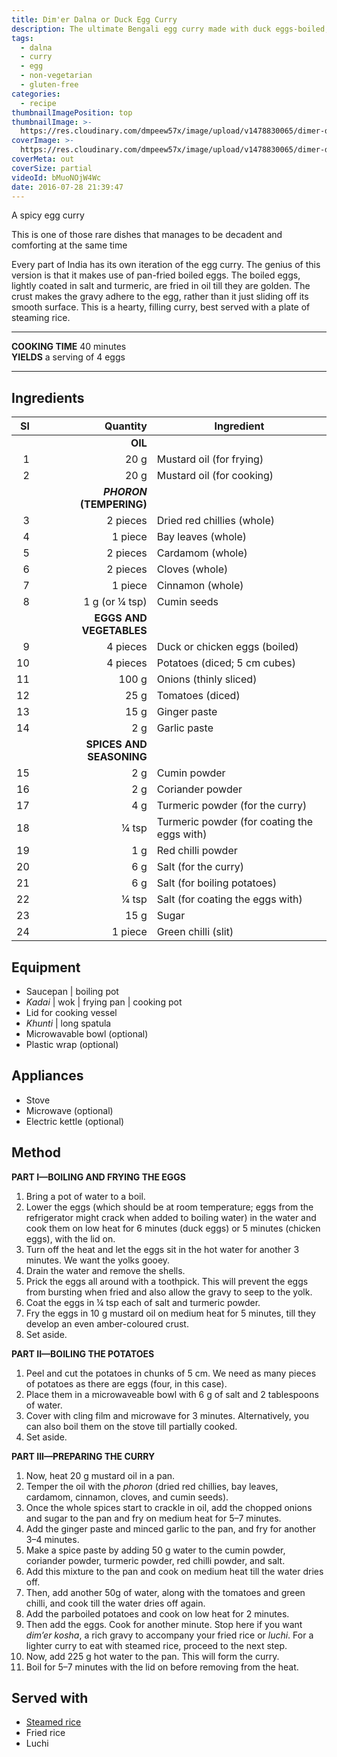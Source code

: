 ```yaml
---
title: Dim'er Dalna or Duck Egg Curry
description: The ultimate Bengali egg curry made with duck eggs-boiled, fried golden, then cooked in onion-garlic-ginger-tomato-garam masala sauce.
tags:
  - dalna
  - curry
  - egg
  - non-vegetarian
  - gluten-free
categories:
  - recipe
thumbnailImagePosition: top
thumbnailImage: >-
  https://res.cloudinary.com/dmpeew57x/image/upload/v1478830065/dimer-dalna_thumbnail.jpg
coverImage: >-
  https://res.cloudinary.com/dmpeew57x/image/upload/v1478830065/dimer-dalna_cover.jpg
coverMeta: out
coverSize: partial
videoId: bMuoNOjW4Wc
date: 2016-07-28 21:39:47
---
```



<p class="post-byline">A spicy egg curry</p>

<p class="post-intro">This is one of those rare dishes that manages to be decadent and comforting at the same time</p>

<!-- more -->
<span class="dropcap">E</span>very part of India has its own iteration of the egg curry. The genius of this version is that it makes use of pan-fried boiled eggs. The boiled eggs, lightly coated in salt and turmeric, are fried in oil till they are golden. The crust makes the gravy adhere to the egg, rather than it just sliding off its smooth surface. This is a hearty, filling curry, best served with a plate of steaming rice.

***

**COOKING TIME** 40 minutes   
**YIELDS** a serving of 4 eggs

***
## Ingredients
| Sl|                Quantity | Ingredient                                  |
|--:|------------------------:|---------------------------------------------|
|   |**OIL**                  |                                             |
| 1 |                    20 g | Mustard oil (for frying)                    |
| 2 |                    20 g | Mustard oil (for cooking)                   |
|   |**_PHORON_ (TEMPERING)** |                                             |
| 3 |                2 pieces | Dried red chillies (whole)                  |
| 4 |                 1 piece | Bay leaves (whole)                          |
| 5 |                2 pieces | Cardamom (whole)                            |
| 6 |                2 pieces | Cloves (whole)                              |
| 7 |                 1 piece | Cinnamon (whole)                            |
| 8 |          1 g (or ¼ tsp) | Cumin seeds                                 |
|   |**EGGS AND VEGETABLES**  |                                             |
| 9 |                4 pieces | Duck or chicken eggs (boiled)               |
|10 |                4 pieces | Potatoes (diced; 5 cm cubes)                |
|11 |                   100 g | Onions (thinly sliced)                      |
|12 |                    25 g | Tomatoes (diced)                            |
|13 |                    15 g | Ginger paste                                |
|14 |                     2 g | Garlic paste                                |
|   |**SPICES AND SEASONING** |                                             |
|15 |                     2 g | Cumin powder                                |
|16 |                     2 g | Coriander powder                            |
|17 |                     4 g | Turmeric powder (for the curry)             |
|18 |                   ¼ tsp | Turmeric powder (for coating the eggs with) |
|19 |                     1 g | Red chilli powder                           |
|20 |                     6 g | Salt (for the curry)                        |
|21 |                    6 g  | Salt (for boiling potatoes)                 |
|22 |                   ¼ tsp | Salt (for coating the eggs with)            |
|23 |                    15 g | Sugar                                       |
|24 |                 1 piece | Green chilli (slit)                         |

## Equipment
- Saucepan | boiling pot
- _Kadai_ | wok | frying pan | cooking pot
- Lid for cooking vessel
- _Khunti_ | long spatula
- Microwavable bowl (optional)
- Plastic wrap (optional)

## Appliances
- Stove
- Microwave (optional)
- Electric kettle (optional)

## Method
**PART I—BOILING AND FRYING THE EGGS**
1. Bring a pot of water to a boil.
2. Lower the eggs (which should be at room temperature; eggs from the refrigerator might crack when added to boiling water) in the water and cook them on low heat for 6 minutes (duck eggs) or 5 minutes (chicken eggs), with the lid on.
3. Turn off the heat and let the eggs sit in the hot water for another 3 minutes. We want the yolks gooey.
4. Drain the water and remove the shells.
5. Prick the eggs all around with a toothpick. This will prevent the eggs from bursting when fried and also allow the gravy to seep to the yolk.
6. Coat the eggs in ¼ tsp each of salt and turmeric powder.
7. Fry the eggs in 10 g mustard oil on medium heat for 5 minutes, till they develop an even amber-coloured crust.
8. Set aside.

  **PART II—BOILING THE POTATOES**
1. Peel and cut the potatoes in chunks of 5 cm. We need as many pieces of potatoes as there are eggs (four, in this case).
2. Place them in a microwaveable bowl with 6 g of salt and 2 tablespoons of water.
3. Cover with cling film and microwave for 3 minutes. Alternatively, you can also boil them on the stove till partially cooked.
4. Set aside.

  **PART III—PREPARING THE CURRY**
1. Now, heat 20 g mustard oil in a pan.
2. Temper the oil with the _phoron_ (dried red chillies, bay leaves, cardamom, cinnamon, cloves, and cumin seeds).
3. Once the whole spices start to crackle in oil, add the chopped onions and sugar to the pan and fry on medium heat for 5–7 minutes.
4. Add the ginger paste and minced garlic to the pan, and fry for another 3–4 minutes.
5. Make a spice paste by adding 50 g water to the cumin powder, coriander powder, turmeric powder, red chilli powder, and salt.
6. Add this mixture to the pan and cook on medium heat till the water dries off.
7. Then, add another 50g of water, along with the tomatoes and green chilli, and cook till the water dries off again.
8. Add the parboiled potatoes and cook on low heat for 2 minutes.
9. Then add the eggs. Cook for another minute. Stop here if you want _dim’er kosha_, a rich gravy to accompany your fried rice or _luchi_. For a lighter curry to eat with steamed rice, proceed to the next step.
10. Now, add 225 g hot water to the pan. This will form the curry.
11. Boil for 5–7 minutes with the lid on before removing from the heat.


## Served with
- [Steamed rice](/how-to/cook-the-perfect-rice/)
- Fried rice
- Luchi

<script type="application/ld+json">
{
  "@context": "http://schema.org/",
  "@type": "Recipe",
  "name": "Dim'er dalna",
  "author": "Bong Eats",
  "image": "https://res.cloudinary.com/dmpeew57x/image/upload/v1478835725/thumbs/dimer-dalna_thumbnail._smalljpg.jpg",
  "description": "This is a hearty, filling curry. It is the perfect accompaniment to a plate of steaming rice.",
  "prepTime": "PT10M",
  "totalTime": "PT30M",
  "recipeYield": "4 eggs",
  "recipeIngredient": [
    "Mustard oil (for frying) 20 g",
    "Mustard oil (for cooking) 20 g",
    "Dried red chillies 2 pieces",
    "Bay leaves 1 piece",
    "Cardamom	2	pieces",
    "Cloves	2	pieces",
    "Cinnamon	1 piece",
    "Cumin seeds 1 g (or ¼ tsp)",
    "Eggs	4	pieces",
    "Potatoes	4	pieces",
    "Onions	115	g",
    "Tomatoes	25 g",
    "Ginger paste	15 g",
    "Garlic	2	g",
    "Cumin powder	2	g",
    "Coriander powder 2	g",		
    "Turmeric powder 4 g	(plus ¼ tsp extra for frying the eggs)",
    "Red chilli powder 1 g",
    "Salt (for the curry)	6	g",
    "Salt (for boiling potatoes) 6 g",
    "Sugar 15 g",
    "Green chillies	1	g (or 1 piece)"
  ],
  "recipeInstructions": [
    "1 Bring a pot of water to a boil.",
    "2 Lower the eggs (which should be at room temperature; eggs from the refrigerator might crack when added to boiling water) in the water and cook them on low heat for 6 minutes (duck eggs) or 5 minutes (chicken eggs), with the lid on.",
    "3 Turn off the heat and let the eggs sit in the hot water for another 3 minutes. We want the yolks gooey.",
    "4 Drain the water and remove the shells.",
    "5 Prick the eggs all around with a toothpick. This will prevent the eggs from bursting when fried and allow the gravy to seep into the yoke.",
    "6 Coat the eggs in ¼ tsp each of salt and turmeric powder.",
    "7 Fry the eggs in 10 g mustard oil on medium heat for 5 minutes, till they develop an even amber-coloured crust.",
    "8 Set aside.",
    "9 Peel and cut the potatoes in chunks of 5 cm. We need as many pieces of potatoes as there are eggs (four, in this case).",
    "10 Place them in a microwaveable bowl.",
    "11 Add 6 g of salt and 2 tablespoons of water.",
    "12 Cover with cling film and microwave for 3 minutes. Alternatively, you can also boil them on the stove till partially cooked.",
    "13 Set aside.",
    "14 Now, heat 20 g mustard oil in a pan.",
    "15 Temper the oil with the phoron.",
    "16 Add the chopped onions and sugar to the pan and fry on medium heat for 5–7 minutes.",
    "17 Add the ginger paste and minced garlic to the pan, and fry for another 3–4 minutes.",
    "18 Make a spice paste by adding 50 g water to the cumin powder, coriander powder, turmeric powder, red chilli powder, and salt.",
    "19 Add this mixture to the pan and cook on medium heat till the water dries off.",
    "20 Then, add another 50g of water, along with the tomatoes and green chilli, and cook till the water dries off.",
    "21 Add the parboiled potatoes and cook on low heat for 2 minutes.",
    "22 Then add the eggs. Cook for another minute. Stop here if you want dim’er kosha, a rich gravy to accompany your fried rice or luchi. For a lighter curry to eat with steamed rice, proceed to the next step.",
    "23 Now, add 225 g hot water to the pan. This will form the curry.",
    "24 Boil for 5 minutes with lid on before removing from the heat."
   ]
}
</script>
